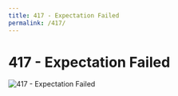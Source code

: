 ```yaml
---
title: 417 - Expectation Failed
permalink: /417/
---
```

# 417 - Expectation Failed  
![417 - Expectation Failed](http://i.imgur.com/T8R2iqU.jpg)  
